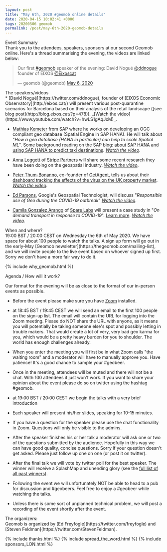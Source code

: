```yaml
--- 
layout: post
title: "May 6th, 2020 #geomob online details"
date: 2020-04-15 10:02:41 +0000
tags: 20200506 geomob
permalink: /post/may-6th-2020-geomob-details
---
```



<div class="heading">Event Summary</div>
Thank you to the attendees, speakers, sponsors at our second Geomob online.
Here's a thread summarising the evening, the videos are linked below:
<blockquote class="twitter-tweet"><p lang="en" dir="ltr">Our first <a href="https://twitter.com/hashtag/geomob?src=hash&amp;ref_src=twsrc%5Etfw">#geomob</a> speaker of the evening: David Nogué <a href="https://twitter.com/ddnogue?ref_src=twsrc%5Etfw">@ddnogue</a> founder of EIXOS <a href="https://twitter.com/Eixoscat?ref_src=twsrc%5Etfw">@Eixoscat</a></p>&mdash; geomob (@geomob) <a href="https://twitter.com/geomob/status/1258096523407233024?ref_src=twsrc%5Etfw">May 6, 2020</a></blockquote> 

<div class="heading">The speakers/videos</div>
* [David Nogué](https://twitter.com/ddnogue), founder of [EIXOS Economic Observatory](http://eixos.cat/) will present various post-quarantine scenarios for Barcelona based on their analysis of the retail landscape ([see blog post](http://blog.eixos.cat/?p=478)). _[Watch the video](https://www.youtube.com/watch?v=hwLS1gAqJxM)_.

* [Mathias Kemeter](https://twitter.com/math1ask) from SAP
where he works on developing an OGC compliant geo database (Spatial Engine in SAP HANA). He will talk about "_How a geo database (HANA in particular) can help to scale Spatial ML_". Some background reading on the SAP blog: [about SAP HANA](https://blogs.sap.com/2020/02/08/spatial-data-science-powered-by-sap-hana/) and [using SAP HANA to predict taxi destinations](https://blogs.sap.com/2020/03/25/predicting-taxi-destinations-with-sap-hana/). _[Watch the video](https://www.youtube.com/watch?v=kekmhKBr8HE)_.

* [Anna Leggett](https://twitter.com/aslleggett) of [Stripe Partners](https://www.stripepartners.com/) will share some recent research they have been doing on the geospatial industry. _[Watch the video](https://www.youtube.com/watch?v=dzcfKwpNIr0)_.

* [Peter Thum-Bonanno](https://twitter.com/peter_t_b), co-founder of
[GetAgent](https://www.getagent.co.uk), tells us about their
[dashboard tracking the effects of the virus on the UK property market](https://www.getagent.co.uk/coronavirus-housing-market). _[Watch the video](https://www.youtube.com/watch?v=UJ4FbHhXQTc)_.

* [Ed Parsons](https://twitter.com/edparsons), Google's Geospatial Technologist,
will discuss "_Responsible use of Geo during the COVID-19 outbreak_" _[Watch the video](https://www.youtube.com/watch?v=XeKDO5bObI4)_.

* [Camila Gonzalez Arango](https://www.linkedin.com/in/camilagonzaleza/) of [Spare Labs](https://sparelabs.com) will present a case study in "_On demand transport in response to COVID-19_". [Learn more](https://drive.google.com/file/d/1gRaCX6Xj4ebZz5JHe4LWVJMM-a9qBM_2/view). _[Watch the video](https://www.youtube.com/watch?v=ZLTtKEbGSHA&t=2s)_.




<div class="heading">When and where?</div>
19:00 BST / 20:00 CEST on Wednesday the 6th of May 2020.
We have space for about 100 people to watch
the talks. A sign up form will go out in the early-May [Geomob newsletter](https://thegeomob.com/mailing-list), and we will invite people to the live event
based on whoever signed up first. Sorry we don't have a more fair way to do it. 

{% include why_geomob.html %}

<div class="heading">Agenda / How will it work?</div>

Our format for the evening will be as close to the format of our in-person
events as possible.

* Before the event please make sure you have [Zoom](https://zoom.us/) installed.

* at 18:45 BST / 19:45 CEST we will send an email to the first 100 people on
the sign-up list. The email will contain the URL for logging into the Zoom
meeting. Please do NOT share the URL with anyone, as it means you will
potentially be taking someone else's spot and possibly letting in trouble
makers. That would create a lot of very, very bad geo karma for you, which
would be a pretty heavy burden for you to shoulder. The world has enough
challenges already. 

* When you enter the meeting you will first be in what Zoom calls "the waiting 
room" and a moderator will have to manually approve you. Have patience!
It's a good chance to sample your #geobeer.

* Once in the meeting, attendees will be muted and there will not be a chat.
With 100 attendees it just won't work. If you want to share your opinion
about the event please do so on twitter using the hashtag #geomob.

* at 19:00 BST / 20:00 CEST we begin the talks with a very brief introduction

* Each speaker will present his/her slides, speaking for 10-15 minutes.

* If you have a question for the speaker please use the chat functionality in
Zoom. Questions will only be visible to the admins.

* After the speaker finishes his or her talk a moderator will ask one or two
of the questions submitted by the audience. Hopefully in this way we can have
good quality, concise questions. Sorry if your question doesn't get asked.
Please just follow up one on one (or post it on twitter).

* After the final talk we will vote by twitter poll for the best speaker. The winner will receive a SplashMap and unending glory (see the [full list of all past winners](http://geomobldn.org/past-speakers)). 

* Following the event we will unfortunately NOT be able to head to a pub for
discussion and #geobeers. Feel free to enjoy a #geobeer while watching
the talks. 

* Unless there is some sort of unplanned technical problem, we will post
a recording of the event shortly after the event.

<div class="heading">The organizers:</div>
Geomob is organized by [Ed Freyfogle](https://twitter.com/freyfogle) and
[Steven Feldman](https://twitter.com/StevenFeldman).

{% include thanks.html %}
{% include spread_the_word.html %}
{% include sponsors_LON.html %}
